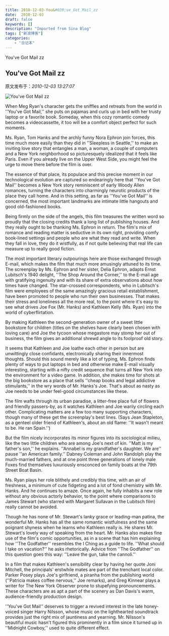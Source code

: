 ```yaml
---
title: 2010-12-03-You&#039;ve_Got_Mail_zz
date:  2010-12-03
draft: false
keywords: []
description: "Imported from Sina Blog"
tags: ["新浪博客"]
categories: 
    - "日记本"
---
```

You&#039;ve Got Mail zz
## You&#039;ve Got Mail zz

 原文发布于：*2010-12-03 13:27:07*

![You&#039;ve&nbsp;<wbr>Got&nbsp;<wbr>Mail&nbsp;<wbr>zz](http&#58;//hiphotos.baidu.com/willsteed/pic/item/bded81fde516a43c09244db5.jpg)

When Meg Ryan's character gets the sniffles and retreats from
the world in ''You've Got Mail,'' she puts on pajamas and curls up
in bed with her trusty laptop or a favorite book. Someday, when
this cozy romantic comedy becomes a videocassette, it too will be a
comfort object perfect for such moments.

Ms. Ryan, Tom Hanks and the archly funny Nora Ephron join
forces, this time much more easily than they did in ''Sleepless in
Seattle,'' to make an inviting love story that entangles a man, a
woman, a couple of computers and a New York neighborhood so
picturesquely idealized that it feels like Paris. Even if you
already live on the Upper West Side, you might feel the urge to
move there before the film is over.

The essence of that place, its populace and this precise moment
in our technological evolution are captured so endearingly here
that ''You've Got Mail'' becomes a New York story reminiscent of
early Woody Allen romances, turning the characters into charmingly
neurotic products of the place they call home. And in this setting,
as far as ''You've Got Mail'' is concerned, the most important
landmarks are intimate little hangouts and good old-fashioned
books.

Being firmly on the side of the angels, this film treasures the
written word so proudly that the closing credits thank a long list
of publishing houses. And they really ought to be thanking Ms.
Ephron in return. The film's mix of romance and reading matter is
seductive in its own right, providing comfy book-lined settings and
people who are what they read and write. When they fall in love,
they do it wistfully, as if not quite believing that real life can
measure up to really good fiction.

The most important literary outpourings here are those exchanged
through E-mail, which makes the film that much more amusingly
attuned to its time. The screenplay by Ms. Ephron and her sister,
Delia Ephron, adapts Ernst Lubitsch's 1940 delight, ''The Shop
Around the Corner,'' to the E-mail age with gratifying ingenuity
and with its share of extra observations about how times have
changed. The star-crossed correspondents, who in Lubitsch's film
were employees of the same amazingly gracious retail establishment,
have been promoted to people who run their own businesses. That
makes their stress and loneliness all the more real, to the point
where it's easy to see what drives Joe Fox (Mr. Hanks) and Kathleen
Kelly (Ms. Ryan) into the world of cyberflirtation.

By making Kathleen the second-generation owner of a sweet little
bookstore for children (titles on the shelves have clearly been
chosen with loving care) and Joe the tycoon whose megastore may
stomp her out of business, the film gives an additional shrewd
angle to its foolproof old story.

It seems that Kathleen and Joe loathe each other in person but
are unwittingly close confidants, electronically sharing their
innermost thoughts. Should this sound merely like a lot of typing,
Ms. Ephron finds plenty of ways to put laptops in bed and otherwise
make E-mail visually interesting, starting with a nifty credit
sequence that turns all New York into the environment for a video
game. In addition, she makes time for shots at the big bookstore as
a place that sells ''cheap books and legal addictive stimulants,''
in the wry words of Mr. Hanks's Joe. That's about as nasty as Joe
needs to be under feel-good circumstances like these.

The film wafts through its urban paradise, a litter-free place
full of flowers and friendly passers-by, as it watches Kathleen and
Joe warily circling each other. Complicating matters are a few too
many supporting characters, though many of these get the
screenplay's best lines. (Says Jean Stapleton, as a genteel older
friend of Kathleen's, about an old flame&#58; ''It
wasn't meant to be. He ran Spain.'')

But the film nicely incorporates its minor figures into its
sociological milieu, like the two little children who are among
Joe's next of kin. ''Matt is my father's son,'' he explains.
''Annabel is my grandfather's daughter. We are'' pause ''an
American family.'' Dabney Coleman and John Randolph play the
much-married fathers, and at one point three generations of lonely
male Foxes find themselves luxuriously ensconced on family boats at
the 79th Street Boat Basin.

Ms. Ryan plays her role blithely and credibly this time, with an
air of freshness, a minimum of cute fidgeting and a lot of fond
chemistry with Mr. Hanks. And he continues to amaze. Once again, he
fully inhabits a new role without any obvious actorly behavior, to
the point where comparisons to James Stewart (who starred with
Margaret Sullavan in the Lubitsch film) really cannot be
avoided.

Though he has none of Mr. Stewart's lanky grace or leading-man
patina, the wonderful Mr. Hanks has all the same romantic
wistfulness and the same poignant shyness when he learns who
Kathleen really is. He shares Mr. Stewart's lovely way of speaking
from the heart. Mr. Hanks also makes fine use of the film's comic
opportunities, as in a scene that has him explaining how ''The
Godfather'' resembles the I Ching as a guide to life. ''What should
I take on vacation?'' he asks rhetorically. Advice from ''The
Godfather'' on this question goes this way&#58; ''Leave
the gun, take the cannoli.''

In a film that makes Kathleen's sensibility clear by having her
quote Joni Mitchell, the principals' erstwhile mates are part of
the trenchant local color. Parker Posey plays Joe's girlfriend, a
piranha from the publishing world (''Patricia makes coffee
nervous,'' Joe remarks), and Greg Kinnear plays a writer for The
New York Observer prone to stupefying pronouncements. These
characters are as apt a part of the scenery as Dan Davis's warm,
audience-friendly production design.

''You've Got Mail'' deserves to trigger a revived interest in
the late honey-voiced singer Harry Nilsson, whose music on the
lighthearted soundtrack provides just the right mix of jauntiness
and yearning. Mr. Nilsson's beautiful music hasn't figured this
prominently in a film since it turned up in ''Midnight Cowboy,''
used to quite different effect.


